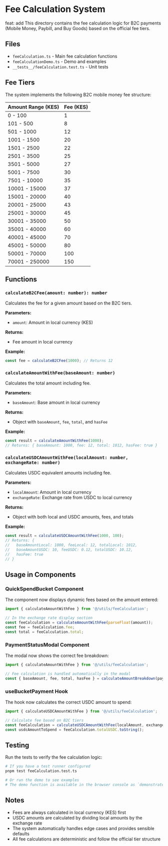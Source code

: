 # Fee Calculation System

feat: add This directory contains the fee calculation logic for B2C payments (Mobile Money, Paybill, and Buy Goods) based on the official fee tiers.

## Files

- `feeCalculation.ts` - Main fee calculation functions
- `feeCalculationDemo.ts` - Demo and examples
- `__tests__/feeCalculation.test.ts` - Unit tests

## Fee Tiers

The system implements the following B2C mobile money fee structure:

| Amount Range (KES) | Fee (KES) |
|-------------------|-----------|
| 0 - 100          | 1         |
| 101 - 500        | 8         |
| 501 - 1000       | 12        |
| 1001 - 1500      | 20        |
| 1501 - 2500      | 22        |
| 2501 - 3500      | 25        |
| 3501 - 5000      | 27        |
| 5001 - 7500      | 30        |
| 7501 - 10000     | 35        |
| 10001 - 15000    | 37        |
| 15001 - 20000    | 40        |
| 20001 - 25000    | 43        |
| 25001 - 30000    | 45        |
| 30001 - 35000    | 50        |
| 35001 - 40000    | 60        |
| 40001 - 45000    | 70        |
| 45001 - 50000    | 80        |
| 50001 - 70000    | 100        |
| 70001 - 250000   | 150        |

## Functions

### `calculateB2CFee(amount: number): number`
Calculates the fee for a given amount based on the B2C tiers.

**Parameters:**
- `amount`: Amount in local currency (KES)

**Returns:**
- Fee amount in local currency

**Example:**
```typescript
const fee = calculateB2CFee(1000); // Returns 12
```

### `calculateAmountWithFee(baseAmount: number)`
Calculates the total amount including fee.

**Parameters:**
- `baseAmount`: Base amount in local currency

**Returns:**
- Object with `baseAmount`, `fee`, `total`, and `hasFee`

**Example:**
```typescript
const result = calculateAmountWithFee(1000);
// Returns: { baseAmount: 1000, fee: 12, total: 1012, hasFee: true }
```

### `calculateUSDCAmountWithFee(localAmount: number, exchangeRate: number)`
Calculates USDC equivalent amounts including fee.

**Parameters:**
- `localAmount`: Amount in local currency
- `exchangeRate`: Exchange rate from USDC to local currency

**Returns:**
- Object with both local and USDC amounts, fees, and totals

**Example:**
```typescript
const result = calculateUSDCAmountWithFee(1000, 100);
// Returns: { 
//   baseAmountLocal: 1000, feeLocal: 12, totalLocal: 1012,
//   baseAmountUSDC: 10, feeUSDC: 0.12, totalUSDC: 10.12,
//   hasFee: true 
// }
```

## Usage in Components

### QuickSpendBucket Component
The component now displays dynamic fees based on the amount entered:

```typescript
import { calculateAmountWithFee } from '@/utils/feeCalculation';

// In the exchange rate display section
const feeCalculation = calculateAmountWithFee(parseFloat(amount));
const fee = feeCalculation.fee;
const total = feeCalculation.total;
```

### PaymentStatusModal Component
The modal now shows the correct fee breakdown:

```typescript
import { calculateAmountWithFee } from '@/utils/feeCalculation';

// Fee calculation is handled automatically in the modal
const { baseAmount, fee, total, hasFee } = calculateAmountBreakdown(paymentStatus.data.data.amount);
```

### useBucketPayment Hook
The hook now calculates the correct USDC amount to spend:

```typescript
import { calculateUSDCAmountWithFee } from '@/utils/feeCalculation';

// Calculate fee based on B2C tiers
const feeCalculation = calculateUSDCAmountWithFee(localAmount, exchangeRate || 1);
const usdcAmountToSpend = feeCalculation.totalUSDC.toString();
```

## Testing

Run the tests to verify the fee calculation logic:

```bash
# If you have a test runner configured
pnpm test feeCalculation.test.ts

# Or run the demo to see examples
# The demo function is available in the browser console as `demonstrateFeeCalculation()`
```

## Notes

- Fees are always calculated in local currency (KES) first
- USDC amounts are calculated by dividing local amounts by the exchange rate
- The system automatically handles edge cases and provides sensible defaults
- All fee calculations are deterministic and follow the official tier structure
